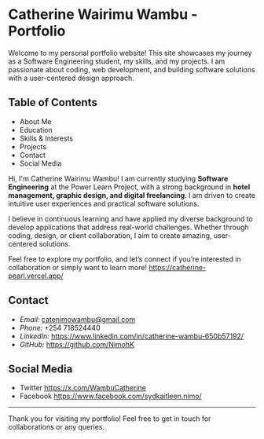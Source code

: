 # Catherine Wairimu Wambu - Portfolio

Welcome to my personal portfolio website! This site showcases my journey as a Software Engineering student, my skills, and my projects. I am passionate about coding, web development, and building software solutions with a user-centered design approach.

## Table of Contents

- About Me
- Education
- Skills & Interests
- Projects
- Contact
- Social Media

Hi, I'm Catherine Wairimu Wambu! I am currently studying **Software Engineering** at the Power Learn Project, with a strong background in **hotel management, graphic design, and digital freelancing**. I am driven to create intuitive user experiences and practical software solutions.

I believe in continuous learning and have applied my diverse background to develop applications that address real-world challenges. Whether through coding, design, or client collaboration, I aim to create amazing, user-centered solutions.

Feel free to explore my portfolio, and let’s connect if you’re interested in collaboration or simply want to learn more! https://catherine-pearl.vercel.app/ 

## Contact

- *Email:* catenimowambu@gmail.com
- *Phone:* +254 718524440
- *LinkedIn:* https://www.linkedin.com/in/catherine-wambu-650b57192/
- *GitHub:* https://github.com/NimohK

## Social Media

- Twitter https://x.com/WambuCatherine
- Facebook https://www.facebook.com/sydkaitleen.nimo/

---
Thank you for visiting my portfolio! Feel free to get in touch for collaborations or any queries.


